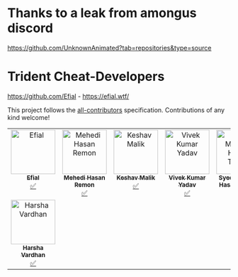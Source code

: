 # Thanks to a leak from amongus discord
https://github.com/UnknownAnimated?tab=repositories&type=source


# Trident Cheat-Developers
https://github.com/Efial - https://efial.wtf/
<!-- ALL-CONTRIBUTORS-LIST:START - Do not remove or modify this section -->
<!-- prettier-ignore-start -->
<!-- markdownlint-disable -->
<table>
  <tbody>
    <tr>
      <td align="center" valign="top" width="14.28%"><a href="https://github.com/Efial"><img src="https://avatars.githubusercontent.com/u/84471368?v=4?v=4?s=100" width="100px;" alt="Efial"/><br /><sub><b>Efial</b></sub></a><br /><a href="#Efial.Wtf" title="Tutorials">✅</a></td>
      <td align="center" valign="top" width="14.28%"><a href="https://github.com/remonsec"><img src="https://avatars2.githubusercontent.com/u/54717234?v=4?s=100" width="100px;" alt="Mehedi Hasan Remon"/><br /><sub><b>Mehedi Hasan Remon</b></sub></a><br /><a href="#tutorial-remonsec" title="Tutorials">✅</a></td>
      <td align="center" valign="top" width="14.28%"><a href="https://www.theinfosecguy.me"><img src="https://avatars3.githubusercontent.com/u/33570148?v=4?s=100" width="100px;" alt="Keshav Malik"/><br /><sub><b>Keshav Malik</b></sub></a><br /><a href="#tutorial-theinfosecguy" title="Tutorials">✅</a></td>
      <td align="center" valign="top" width="14.28%"><a href="https://0xd3vil.github.io/"><img src="https://avatars3.githubusercontent.com/u/32324065?v=4?s=100" width="100px;" alt="Vivek Kumar Yadav"/><br /><sub><b>Vivek Kumar Yadav</b></sub></a><br /><a href="#tutorial-0xd3vil" title="Tutorials">✅</a></td>
      <td align="center" valign="top" width="14.28%"><a href="https://twitter.com/smhtahsin33"><img src="https://avatars0.githubusercontent.com/u/60981314?v=4?s=100" width="100px;" alt="Syed Mushfik Hasan Tahsin"/><br /><sub><b>Syed Mushfik Hasan Tahsin</b></sub></a><br /><a href="#tutorial-SMHTahsin33" title="Tutorials">✅</a></td>
      <td align="center" valign="top" width="14.28%"><a href="https://github.com/Virdoexhunter"><img src="https://avatars1.githubusercontent.com/u/68891432?v=4?s=100" width="100px;" alt="Deepak Dhiman"/><br /><sub><b>Deepak Dhiman</b></sub></a><br /><a href="#tutorial-Virdoexhunter" title="Tutorials">✅</a></td>
      <td align="center" valign="top" width="14.28%"><a href="https://github.com/maverickNerd"><img src="https://avatars3.githubusercontent.com/u/49231687?v=4?s=100" width="100px;" alt="maverickNerd"/><br /><sub><b>maverickNerd</b></sub></a><br /><a href="#tutorial-maverickNerd" title="Tutorials">✅</a></td>
    </tr>
    <tr>
      <td align="center" valign="top" width="14.28%"><a href="http://harsha.ambati05@gmail.com"><img src="https://avatars3.githubusercontent.com/u/47480010?v=4?s=100" width="100px;" alt="Harsha Vardhan"/><br /><sub><b>Harsha Vardhan</b></sub></a><br /><a href="#tutorial-Harsha-Ambati" title="Tutorials">✅</a></td>


<!-- markdownlint-restore -->
<!-- prettier-ignore-end -->

<!-- ALL-CONTRIBUTORS-LIST:END -->

This project follows the [all-contributors](https://github.com/all-contributors/all-contributors) specification. Contributions of any kind welcome!

